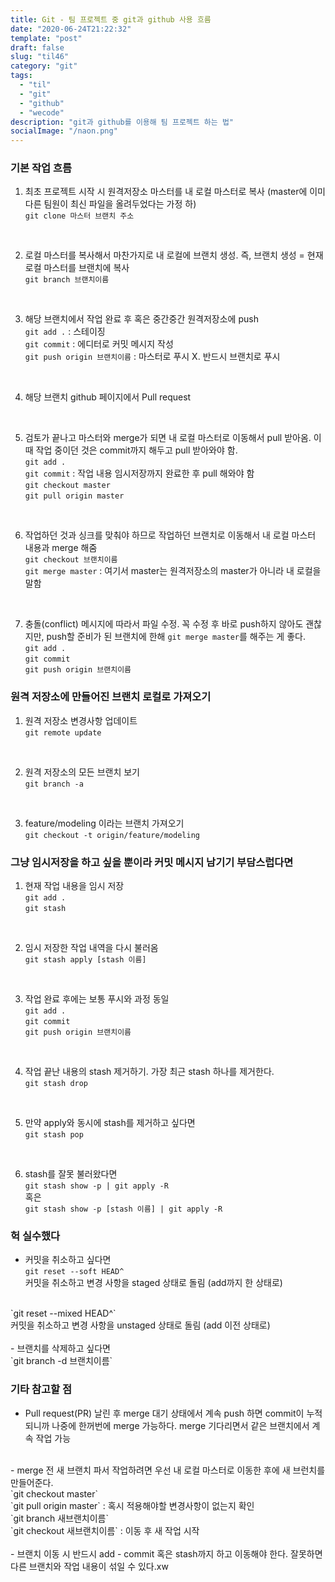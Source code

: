 ```yaml
---
title: Git - 팀 프로젝트 중 git과 github 사용 흐름
date: "2020-06-24T21:22:32"
template: "post"
draft: false
slug: "til46"
category: "git"
tags:
  - "til"
  - "git"
  - "github"
  - "wecode"
description: "git과 github를 이용해 팀 프로젝트 하는 법"
socialImage: "/naon.png"
---
```


### 기본 작업 흐름
1. 최초 프로젝트 시작 시 원격저장소 마스터를 내 로컬 마스터로 복사 (master에 이미 다른 팀원이 최신 파일을 올려두었다는 가정 하)<br>
`git clone 마스터 브랜치 주소`<br>
<br>

2. 로컬 마스터를 복사해서 마찬가지로 내 로컬에 브랜치 생성. 즉, 브랜치 생성 = 현재 로컬 마스터를 브랜치에 복사<br>
`git branch 브랜치이름`<br>
<br>

3. 해당 브랜치에서 작업 완료 후 혹은 중간중간 원격저장소에 push<br>
`git add .` : 스테이징<br>
`git commit` : 에디터로 커밋 메시지 작성<br>
`git push origin 브랜치이름` : 마스터로 푸시 X. 반드시 브랜치로 푸시<br>
<br>

4. 해당 브랜치 github 페이지에서 Pull request<br>
<br>

5. 검토가 끝나고 마스터와 merge가 되면 내 로컬 마스터로 이동해서 pull 받아옴. 이때 작업 중이던 것은 commit까지 해두고 pull 받아와야 함.<br>
`git add .`<br>
`git commit` : 작업 내용 임시저장까지 완료한 후 pull 해와야 함<br>
`git checkout master`<br>
`git pull origin master`<br>
<br>

6. 작업하던 것과 싱크를 맞춰야 하므로 작업하던 브랜치로 이동해서 내 로컬 마스터 내용과 merge 해줌<br>
`git checkout 브랜치이름`<br>
`git merge master` : 여기서 master는 원격저장소의 master가 아니라 내 로컬을 말함<br>
<br>

7. 충돌(conflict) 메시지에 따라서 파일 수정. 꼭 수정 후 바로 push하지 않아도 괜찮지만, push할 준비가 된 브랜치에 한해 `git merge master`를 해주는 게 좋다.<br>
`git add .`<br>
`git commit`<br>
`git push origin 브랜치이름`<br>

### 원격 저장소에 만들어진 브랜치 로컬로 가져오기
1. 원격 저장소 변경사항 업데이트<br>
`git remote update`<br>
<br>

2. 원격 저장소의 모든 브랜치 보기<br>
`git branch -a`<br>
<br>

3. feature/modeling 이라는 브랜치 가져오기<br>
`git checkout -t origin/feature/modeling`<br>

### 그냥 임시저장을 하고 싶을 뿐이라 커밋 메시지 남기기 부담스럽다면
1. 현재 작업 내용을 임시 저장<br>
`git add .`<br>
`git stash`<br>
<br>

2. 임시 저장한 작업 내역을 다시 불러옴<br>
`git stash apply [stash 이름]`<br>
<br>

3. 작업 완료 후에는 보통 푸시와 과정 동일<br>
`git add .`<br>
`git commit`<br>
`git push origin 브랜치이름`<br>
<br>

4. 작업 끝난 내용의 stash 제거하기. 가장 최근 stash 하나를 제거한다.<br>
`git stash drop`<br>
<br>

5. 만약 apply와 동시에 stash를 제거하고 싶다면<br>
`git stash pop`<br>
<br>

6. stash를 잘못 불러왔다면<br>
`git stash show -p | git apply -R`<br>
혹은<br>
`git stash show -p [stash 이름] | git apply -R`<br>

### 헉 실수했다
- 커밋을 취소하고 싶다면<br>
`git reset --soft HEAD^`<br>
커밋을 취소하고 변경 사항을 staged 상태로 돌림 (add까지 한 상태로)<br>
<br>
`git reset --mixed HEAD^`<br>
커밋을 취소하고 변경 사항을 unstaged 상태로 돌림 (add 이전 상태로)<br>
<br>
- 브랜치를 삭제하고 싶다면<br>
`git branch -d 브랜치이름`<br>

### 기타 참고할 점
- Pull request(PR) 날린 후 merge 대기 상태에서 계속 push 하면 commit이 누적되니까 나중에 한꺼번에 merge 가능하다. merge 기다리면서 같은 브랜치에서 계속 작업 가능
<br>
- merge 전 새 브랜치 파서 작업하려면 우선 내 로컬 마스터로 이동한 후에 새 브런치를 만들어준다.<br>
`git checkout master`<br>
`git pull origin master` : 혹시 적용해야할 변경사항이 없는지 확인<br>
`git branch 새브랜치이름`<br>
`git checkout 새브랜치이름` : 이동 후 새 작업 시작<br>
<br>
- 브랜치 이동 시 반드시 add - commit 혹은 stash까지 하고 이동해야 한다. 잘못하면 다른 브랜치와 작업 내용이 섞일 수 있다.xw